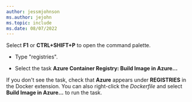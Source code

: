 ```yaml
---
author: jessmjohnson
ms.author: jejohn
ms.topic: include
ms.date: 08/07/2022
---
```


Select **F1** or **CTRL+SHIFT+P** to open the command palette.

* Type "registries".

* Select the task **Azure Container Registry: Build Image in Azure...**

If you don't see the task, check that **Azure** appears under **REGISTRIES** in the Docker extension. You can also right-click the *Dockerfile* and select **Build Image in Azure...** to run the task.
